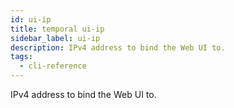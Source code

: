 ```yaml
---
id: ui-ip
title: temporal ui-ip
sidebar_label: ui-ip
description: IPv4 address to bind the Web UI to.
tags:
  - cli-reference
---
```


IPv4 address to bind the Web UI to.
